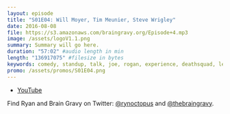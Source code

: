 ```yaml
---
layout: episode
title: "S01E04: Will Moyer, Tim Meunier, Steve Wrigley"
date: 2016-08-08
file: https://s3.amazonaws.com/braingravy.org/Episode+4.mp3
image: /assets/logoV1.1.png
summary: Summary will go here.
duration: "57:02" #audio length in min
length: "136917075" #filesize in bytes
keywords: comedy, standup, talk, joe, rogan, experience, deathsquad, legion, of, skanks, science, media, news, video, games, nerd, comics, nerdist, pop, culter, technology, politics, npr
promo: /assets/promos/S01E04.png
---
```



- [YouTube](https://www.youtube.com/channel/UCeHkFQsmv90Num66OcKSAXg)


Find Ryan and Brain Gravy on Twitter: [@rynoctopus](https://twitter.com/rynoctopus) and [@thebraingravy](https://twitter.com/thebraingravy).